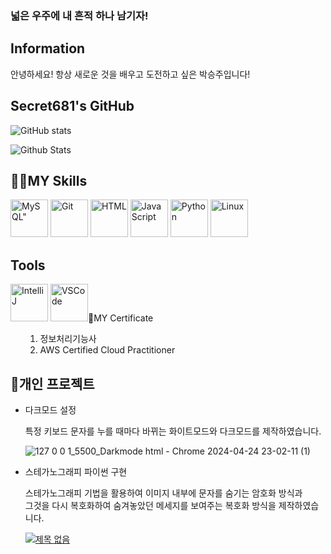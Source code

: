 ### 넓은 우주에 내 흔적 하나 남기자!

<h2>Information</h2>
<p>안녕하세요! 항상 새로운 것을 배우고 도전하고 싶은 박승주입니다!</p>

<h2>Secret681's GitHub</h2>
  
   ![GitHub stats](https://github-readme-stats.vercel.app/api?username=Secret681&show_icons=true&theme=dark)
            
   
   ![Github Stats](https://github-readme-stats.vercel.app/api/top-langs/?username=Secret681&theme=dark&hide_border=false&layout=compact)

<h2>👨‍💻MY Skills</h2>
<img src="https://github.com/bablubambal/All_logo_and_pictures/blob/main/databases/mysql.svg" alt=MySQL" width="60" height="60">
<img src="https://github.com/bablubambal/All_logo_and_pictures/blob/main/others/git.svg" alt="Git" width="60" height="60">
<img src="https://github.com/bablubambal/All_logo_and_pictures/blob/main/others/html.svg" alt="HTML" width="60" height="60">
<img src="https://github.com/bablubambal/All_logo_and_pictures/blob/main/programming%20languages/javascript.svg" alt="JavaScript" width="60" height="60">
<img src="https://github.com/bablubambal/All_logo_and_pictures/blob/main/programming%20languages/python.svg" alt="Python" width="60" height="60">
<img src="https://github.com/bablubambal/All_logo_and_pictures/blob/main/social%20icons/linux.svg" alt="Linux" width="60" height="60">

<h2>Tools</h2>
<img src="https://github.com/bablubambal/All_logo_and_pictures/blob/main/ides/intellij.svg" alt="IntelliJ" width="60" height="60">
<img src="https://github.com/bablubambal/All_logo_and_pictures/blob/main/text%20editors/vscode.svg" alt="VSCode" width="60" height="60"



<h2>👀MY Certificate</h2>
<ul>
  <ol type="1">
    <li>정보처리기능사</li>
    <li>AWS Certified Cloud Practitioner</li>
  </ol>
</ul>

<h2>🎁개인 프로젝트</h2>
<ul>
  <li>다크모드 설정</li>
  <p style=letter-spacing :0.5px; or 0.05em>

특정 키보드 문자를 누를 때마다 바뀌는 화이트모드와 다크모드를 제작하였습니다.</p>
<a href="https://github.com/Secret681"></a>
    ![127 0 0 1_5500_Darkmode html - Chrome 2024-04-24 23-02-11 (1)](https://github.com/Secret681/Secret681/assets/128019532/cb6cb1f0-7fc5-40f6-9e25-3e822d8bf296)
  <li>스테가노그래피 파이썬 구현</li>
  <p style=letter-spacing :0.5px; or 0.05em>

스테가노그래피 기법을 활용하여 이미지 내부에 문자를 숨기는 암호화 방식과<br>
그것을 다시 복호화하여 숨겨놓았던 메세지를 보여주는 복호화 방식을 제작하였습니다.</p>
<a href="https://github.com/Secret681/Encoding-Steganography">
  ![제목 없음](https://github.com/Secret681/Secret681/assets/128019532/0be3d31d-39e5-41c5-8dc3-3d7587a87f6a)

</ul>


